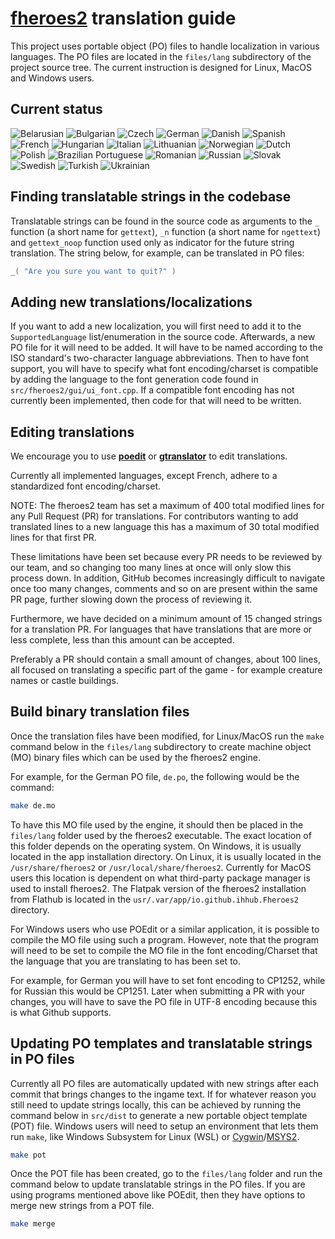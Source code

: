 # [**fheroes2**](README.md) translation guide

This project uses portable object (PO) files to handle localization in various languages. The PO files are located in the `files/lang`
subdirectory of the project source tree. The current instruction is designed for Linux, MacOS and Windows users.

## Current status

![Belarusian](https://img.shields.io/endpoint?url=https://ihhub.github.io/fheroes2/json/lang_be.json)
![Bulgarian](https://img.shields.io/endpoint?url=https://ihhub.github.io/fheroes2/json/lang_bg.json)
![Czech](https://img.shields.io/endpoint?url=https://ihhub.github.io/fheroes2/json/lang_cs.json)
![German](https://img.shields.io/endpoint?url=https://ihhub.github.io/fheroes2/json/lang_de.json)
![Danish](https://img.shields.io/endpoint?url=https://ihhub.github.io/fheroes2/json/lang_dk.json)
![Spanish](https://img.shields.io/endpoint?url=https://ihhub.github.io/fheroes2/json/lang_es.json)
![French](https://img.shields.io/endpoint?url=https://ihhub.github.io/fheroes2/json/lang_fr.json)
![Hungarian](https://img.shields.io/endpoint?url=https://ihhub.github.io/fheroes2/json/lang_hu.json)
![Italian](https://img.shields.io/endpoint?url=https://ihhub.github.io/fheroes2/json/lang_it.json)
![Lithuanian](https://img.shields.io/endpoint?url=https://ihhub.github.io/fheroes2/json/lang_lt.json)
![Norwegian](https://img.shields.io/endpoint?url=https://ihhub.github.io/fheroes2/json/lang_nb.json)
![Dutch](https://img.shields.io/endpoint?url=https://ihhub.github.io/fheroes2/json/lang_nl.json)
![Polish](https://img.shields.io/endpoint?url=https://ihhub.github.io/fheroes2/json/lang_pl.json)
![Brazilian Portuguese](https://img.shields.io/endpoint?url=https://ihhub.github.io/fheroes2/json/lang_pt.json)
![Romanian](https://img.shields.io/endpoint?url=https://ihhub.github.io/fheroes2/json/lang_ro.json)
![Russian](https://img.shields.io/endpoint?url=https://ihhub.github.io/fheroes2/json/lang_ru.json)
![Slovak](https://img.shields.io/endpoint?url=https://ihhub.github.io/fheroes2/json/lang_sk.json)
![Swedish](https://img.shields.io/endpoint?url=https://ihhub.github.io/fheroes2/json/lang_sv.json)
![Turkish](https://img.shields.io/endpoint?url=https://ihhub.github.io/fheroes2/json/lang_tr.json)
![Ukrainian](https://img.shields.io/endpoint?url=https://ihhub.github.io/fheroes2/json/lang_uk.json)

## Finding translatable strings in the codebase

Translatable strings can be found in the source code as arguments to the `_` function (a short name for `gettext`),
`_n` function (a short name for `ngettext`) and `gettext_noop` function used only as indicator for the future string
translation. The string below, for example, can be translated in PO files:

```cpp
_( "Are you sure you want to quit?" )
```

## Adding new translations/localizations

If you want to add a new localization, you will first need to add it to the `SupportedLanguage` list/enumeration in the source code.
Afterwards, a new PO file for it will need to be added. It will have to be named according to the ISO standard's two-character
language abbreviations. Then to have font support, you will have to specify what font encoding/charset is compatible by adding
the language to the font generation code found in `src/fheroes2/gui/ui_font.cpp`. If a compatible font encoding has not currently
been implemented, then code for that will need to be written.

## Editing translations

We encourage you to use [**poedit**](https://poedit.net/) or [**gtranslator**](https://wiki.gnome.org/Apps/Gtranslator) to
edit translations.

Currently all implemented languages, except French, adhere to a standardized font encoding/charset.

NOTE: The fheroes2 team has set a maximum of 400 total modified lines for any Pull Request (PR) for translations. For contributors wanting to
add translated lines to a new language this has a maximum of 30 total modified lines for that first PR.

These limitations have been set because every PR needs to be reviewed by our team, and so changing too many lines at once will only slow this
process down. In addition, GitHub becomes increasingly difficult to navigate once too many changes, comments and so on are present within the
same PR page, further slowing down the process of reviewing it.

Furthermore, we have decided on a minimum amount of 15 changed strings for a translation PR. For languages that have translations that are more
or less complete, less than this amount can be accepted.

Preferably a PR should contain a small amount of changes, about 100 lines, all focused on translating a specific part of the game - for
example creature names or castle buildings.

## Build binary translation files

Once the translation files have been modified, for Linux/MacOS run the `make` command below in the `files/lang` subdirectory to create
machine object (MO) binary files which can be used by the fheroes2 engine.

For example, for the German PO file, `de.po`, the following would be the command:
```bash
make de.mo
```

To have this MO file used by the engine, it should then be placed in the `files/lang` folder used by the fheroes2 executable.
The exact location of this folder depends on the operating system. On Windows, it is usually located in the app installation
directory. On Linux, it is usually located in the `/usr/share/fheroes2` or `/usr/local/share/fheroes2`. Currently for MacOS 
users this location is dependent on what third-party package manager is used to install fheroes2. The Flatpak version of the 
fheroes2 installation from Flathub is located in the `usr/.var/app/io.github.ihhub.Fheroes2` directory.


For Windows users who use POEdit or a similar application, it is possible to compile the MO file using such a program. However, note that
the program will need to be set to compile the MO file in the font encoding/Charset that the language that you are translating to has been
set to.

For example, for German you will have to set font encoding to CP1252, while for Russian this would be CP1251. Later when submitting
a PR with your changes, you will have to save the PO file in UTF-8 encoding because this is what Github supports.

## Updating PO templates and translatable strings in PO files

Currently all PO files are automatically updated with new strings after each commit that brings changes to the ingame text. If for whatever
reason you still need to update strings locally, this can be achieved by running the command below in `src/dist` to generate a new portable
object template (POT) file. Windows users will need to setup an environment that lets them run `make`, like Windows Subsystem for Linux (WSL)
or [Cygwin](https://www.cygwin.com/)/[MSYS2](https://www.msys2.org/).

```bash
make pot
```

Once the POT file has been created, go to the `files/lang` folder and run the command below to update translatable strings in the PO files.
If you are using programs mentioned above like POEdit, then they have options to merge new strings from a POT file.

```bash
make merge
```

